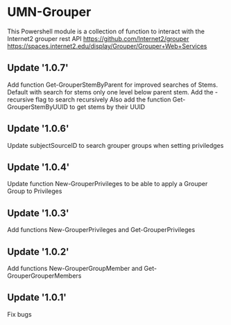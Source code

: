 # UMN-Grouper
This Powershell module is a collection of function to interact with the Internet2 grouper rest API 
https://github.com/Internet2/grouper
https://spaces.internet2.edu/display/Grouper/Grouper+Web+Services

## Update '1.0.7'
Add function Get-GrouperStemByParent for improved searches of Stems.  Default with search for stems only one level below parent stem.  Add the -recursive flag to search recursively
Also add the function Get-GrouperStemByUUID to get stems by their UUID

## Update '1.0.6'
Update subjectSourceID to search grouper groups when setting priviledges

## Update '1.0.4'
Update function New-GrouperPrivileges to be able to apply a Grouper Group to Privileges

## Update '1.0.3'
Add functions New-GrouperPrivileges and Get-GrouperPrivileges

## Update '1.0.2'
Add functions New-GrouperGroupMember and Get-GrouperGrouperMembers 

## Update '1.0.1'
Fix bugs